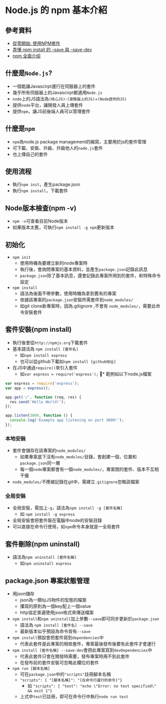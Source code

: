 # Node.js 的 npm 基本介紹

## 參考資料
* [從零開始: 使用NPM套件](https://medium.com/html-test/%E5%BE%9E%E9%9B%B6%E9%96%8B%E5%A7%8B-%E4%BD%BF%E7%94%A8npm%E5%A5%97%E4%BB%B6-317beefdf182)
* [弄懂 npm install 的 –save 與 –save-dev](https://chriskang028.wordpress.com/2017/07/05/%E5%BC%84%E6%87%82-npm-install-%E7%9A%84-dependencies-v-s-devdependencies/)
* [npm 全面介绍](https://neveryu.github.io/2017/04/10/npm/)

## 什麼是`Node.js`?
* 一個能讓Javascirpt運行在伺服器上的套件
* 幾乎所有伺服器上的Javascirpt都適用`Node.js`
* `node`上的JS語法為`(核心JS)`-`(瀏覽器上的JS)`+`(Node提供的JS)`
* 提供`node`平台，讓開發人員上傳套件
* 提供`npm`，讓JS前後端人員可以管理套件

## 什麼是`npm`
* `npm`為node.js package management的縮寫，主要用於js的套件管理
* 可下載、安裝、升級、升級他人的`node.js`套件
* 也上傳自己的套件

## 使用流程
* 執行`npm init`，產生package.json
* 執行`npm install`，下載套件

## Node版本檢查(npm -v)
* `npm -v`可查看目前Node版本
* 如果版本太舊，可執行`npm install -g npm`更新版本

## 初始化
* `npm init`
	* 使用時機為要建立新的node專案時
	* 執行後，會詢問專案的基本資料，並產生`package.json`記錄此訊息
	* `package.json`除了基本訊息，還會記錄此專案所用到的套件，和特殊命令設定
* `npm install`
	* 語法為後面不帶參數，使用時機為拿到舊有的專案
	* 依據該專案的`package.json`安裝所需套件到`node_modules/`
	* 如git clone新專案時，因為.gitignore ,不會有 `node_modules/`，需要此命令安裝套件

## 套件安裝(npm install)
* 執行後會從`http://npmjs.org`下載套件
* 基本語法為 `npm install [套件名]`
	* 如`npm install express`
	* 也可以從github下載如`npm install [github地址]`
* 在JS中通過`require()`來引入套件
	* 如`var express = require('express');`
	* 範例如以下node.js檔案
```javascript
var express = require('express');
var app = express();

app.get('/', function (req, res) {
  res.send('Hello World!');
});

app.listen(3000, function () {
  console.log('Example app listening on port 3000!');
});

```

### 本地安裝
* 套件會儲存在該專案的`node_modules/`
	* 如果專案底下沒有`node_modules/`目錄，會創建一個，位置和`package.json`同一層
	* 每一個`node`專案都會有一個`node_modules/`，專案間的套件、版本不互相干擾
* `node_modules/`不應被記錄在git中，需建立`.gitignore`忽略該檔案

### 全局安裝
* 全局安裝，需加上`-g`，語法為`npm install -g [套件名稱]`
	* 如 `npm install -g express`
* 全局安裝會把套件裝在電腦中node的安裝目錄
* 可以直接在命令行使用，如`npm`命令本身就是一全局套件

## 套件刪除(npm uninstall)
* 語法為`npm uninstall [套件名稱]`
	* 如`npm uninstall express`

## package.json 專案狀態管理
* 用json儲存
	* json為一類似JS物件的型態的檔案
	* 攥寫的原則為一個key配上一個value
	* http協定普遍使用json格式來傳送檔案
* `npm install`和`npm uninstall`加上參數`--save`即可同步更新於`package.json`
	* 語法為 `npm install [套件名] --save`
	* 最新版本似乎預設為命令皆有`--save`
* `npm install`預設會把套件寫到`dependencies`中
	* 代表此套件是此專案的相依套件，專案最後發布後要有此套件才會運行
* `npm install [套件名稱] --save-dev`會把此專案寫到`devDependencies`中
	* 代表此套件只會在開發時需要，發布專案時用不到此套件
	* 在發布前的套件安裝可忽略此欄位的套件
* `npm run [腳本名稱]`
	* 可在`package.json`中的`"scripts"`註冊腳本名稱
	* `"scripts": { "[腳本名稱]": "[在命令行運行的命令]"}`
		* 如 `"scripts": { "test": "echo \"Error: no test specified\" && exit 1"}`
	* 上式中`test`已註冊，即可在命令行中執行`node run test`